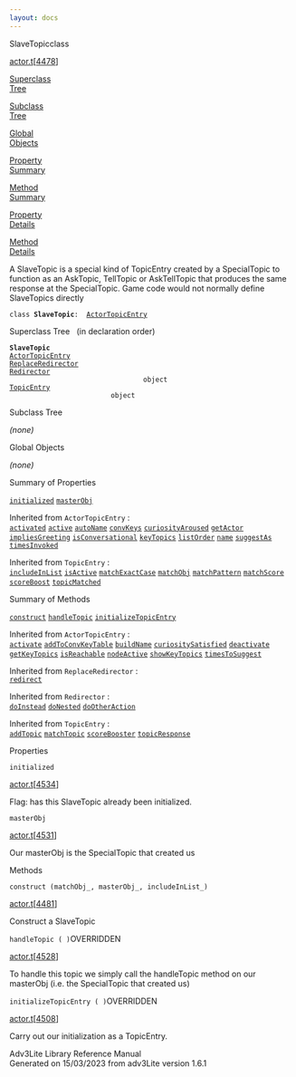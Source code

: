 ```yaml
---
layout: docs
---
```

<span class="title">SlaveTopic</span><span class="type">class</span>

[actor.t](../file/actor.t.html)\[[4478](../source/actor.t.html#4478)\]

[Superclass  
Tree](#_SuperClassTree_)

[Subclass  
Tree](#_SubClassTree_)

[Global  
Objects](#_ObjectSummary_)

[Property  
Summary](#_PropSummary_)

[Method  
Summary](#_MethodSummary_)

[Property  
Details](#_Properties_)

[Method  
Details](#_Methods_)



A SlaveTopic is a special kind of TopicEntry created by a SpecialTopic
to function as an AskTopic, TellTopic or AskTellTopic that produces the
same response at the SpecialTopic. Game code would not normally define
SlaveTopics directly

`class `**`SlaveTopic`**` :   `[`ActorTopicEntry`](../object/ActorTopicEntry.html)



<span id="_SuperClassTree_"></span>



<span class="hdln">Superclass Tree</span>   (in declaration order)



**`SlaveTopic`**  
[`ActorTopicEntry`](../object/ActorTopicEntry.html)  
[`ReplaceRedirector`](../object/ReplaceRedirector.html)  
[`Redirector`](../object/Redirector.html)  
`                                 object`  
[`TopicEntry`](../object/TopicEntry.html)  
`                         object`  
<span id="_SubClassTree_"></span>



<span class="hdln">Subclass Tree</span>  



*(none)* <span id="_ObjectSummary_"></span>



<span class="hdln">Global Objects</span>  



*(none)* <span id="_PropSummary_"></span>



<span class="hdln">Summary of Properties</span>  



[`initialized`](#initialized) [`masterObj`](#masterObj)

Inherited from `ActorTopicEntry` :  
[`activated`](../object/ActorTopicEntry.html#activated) [`active`](../object/ActorTopicEntry.html#active) [`autoName`](../object/ActorTopicEntry.html#autoName) [`convKeys`](../object/ActorTopicEntry.html#convKeys) [`curiosityAroused`](../object/ActorTopicEntry.html#curiosityAroused) [`getActor`](../object/ActorTopicEntry.html#getActor) [`impliesGreeting`](../object/ActorTopicEntry.html#impliesGreeting) [`isConversational`](../object/ActorTopicEntry.html#isConversational) [`keyTopics`](../object/ActorTopicEntry.html#keyTopics) [`listOrder`](../object/ActorTopicEntry.html#listOrder) [`name`](../object/ActorTopicEntry.html#name) [`suggestAs`](../object/ActorTopicEntry.html#suggestAs) [`timesInvoked`](../object/ActorTopicEntry.html#timesInvoked)





Inherited from `TopicEntry` :  
[`includeInList`](../object/TopicEntry.html#includeInList) [`isActive`](../object/TopicEntry.html#isActive) [`matchExactCase`](../object/TopicEntry.html#matchExactCase) [`matchObj`](../object/TopicEntry.html#matchObj) [`matchPattern`](../object/TopicEntry.html#matchPattern) [`matchScore`](../object/TopicEntry.html#matchScore) [`scoreBoost`](../object/TopicEntry.html#scoreBoost) [`topicMatched`](../object/TopicEntry.html#topicMatched)

<span id="_MethodSummary_"></span>



<span class="hdln">Summary of Methods</span>  



[`construct`](#construct) [`handleTopic`](#handleTopic) [`initializeTopicEntry`](#initializeTopicEntry)

Inherited from `ActorTopicEntry` :  
[`activate`](../object/ActorTopicEntry.html#activate) [`addToConvKeyTable`](../object/ActorTopicEntry.html#addToConvKeyTable) [`buildName`](../object/ActorTopicEntry.html#buildName) [`curiositySatisfied`](../object/ActorTopicEntry.html#curiositySatisfied) [`deactivate`](../object/ActorTopicEntry.html#deactivate) [`getKeyTopics`](../object/ActorTopicEntry.html#getKeyTopics) [`isReachable`](../object/ActorTopicEntry.html#isReachable) [`nodeActive`](../object/ActorTopicEntry.html#nodeActive) [`showKeyTopics`](../object/ActorTopicEntry.html#showKeyTopics) [`timesToSuggest`](../object/ActorTopicEntry.html#timesToSuggest)

Inherited from `ReplaceRedirector` :  
[`redirect`](../object/ReplaceRedirector.html#redirect)

Inherited from `Redirector` :  
[`doInstead`](../object/Redirector.html#doInstead) [`doNested`](../object/Redirector.html#doNested) [`doOtherAction`](../object/Redirector.html#doOtherAction)

Inherited from `TopicEntry` :  
[`addTopic`](../object/TopicEntry.html#addTopic) [`matchTopic`](../object/TopicEntry.html#matchTopic) [`scoreBooster`](../object/TopicEntry.html#scoreBooster) [`topicResponse`](../object/TopicEntry.html#topicResponse)

<span id="_Properties_"></span>



<span class="hdln">Properties</span>  



<span id="initialized"></span>

`initialized`

[actor.t](../file/actor.t.html)\[[4534](../source/actor.t.html#4534)\]



Flag: has this SlaveTopic already been initialized.



<span id="masterObj"></span>

`masterObj`

[actor.t](../file/actor.t.html)\[[4531](../source/actor.t.html#4531)\]



Our masterObj is the SpecialTopic that created us



<span id="_Methods_"></span>



<span class="hdln">Methods</span>  



<span id="construct"></span>

`construct (matchObj_, masterObj_, includeInList_)`

[actor.t](../file/actor.t.html)\[[4481](../source/actor.t.html#4481)\]



Construct a SlaveTopic



<span id="handleTopic"></span>

`handleTopic ( )`<span class="rem">OVERRIDDEN</span>

[actor.t](../file/actor.t.html)\[[4528](../source/actor.t.html#4528)\]



To handle this topic we simply call the handleTopic method on our
masterObj (i.e. the SpecialTopic that created us)



<span id="initializeTopicEntry"></span>

`initializeTopicEntry ( )`<span class="rem">OVERRIDDEN</span>

[actor.t](../file/actor.t.html)\[[4508](../source/actor.t.html#4508)\]



Carry out our initialization as a TopicEntry.





Adv3Lite Library Reference Manual  
Generated on 15/03/2023 from adv3Lite version 1.6.1



